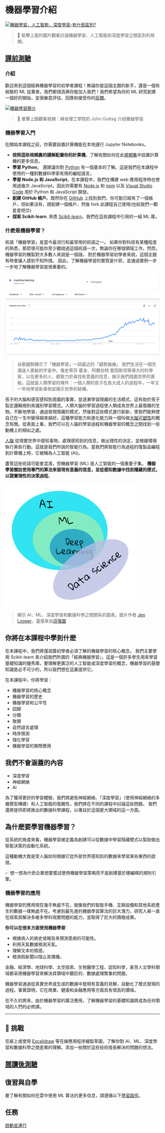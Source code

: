 # 機器學習介紹

[![機器學習，人工智能，深度學習-有什麽區別?](https://img.youtube.com/vi/lTd9RSxS9ZE/0.jpg)](https://youtu.be/lTd9RSxS9ZE "機器學習，人工智能，深度學習-有什麽區別?")

> 🎥 點擊上面的圖片觀看討論機器學習、人工智能和深度學習之間區別的視頻。
## [課前測驗](https://gray-sand-07a10f403.1.azurestaticapps.net/quiz/1/)

### 介紹

歡迎來到這個經典機器學習的初學者課程！無論你是這個主題的新手，還是一個有經驗的 ML 從業者，我們都很高興你能加入我們！我們希望為你的 ML 研究創建一個好的開始，並很樂意評估、回應和接受你的[反饋](https://github.com/microsoft/ML-For-Beginners/discussions)。

[![機器學習簡介](https://img.youtube.com/vi/h0e2HAPTGF4/0.jpg)](https://youtu.be/h0e2HAPTGF4 "Introduction to ML")

> 🎥 單擊上圖觀看視頻：麻省理工學院的 John Guttag 介紹機器學習
### 機器學習入門
在開始本課程之前，你需要設置計算機能在本地運行 Jupyter Notebooks。

- **按照這些視頻裏的講解配置你的計算機**。了解有關如何在此[視頻集](https://www.youtube.com/playlist?list=PLlrxD0HtieHhS8VzuMCfQD4uJ9yne1mE6)中設置計算機的更多信息。
- **學習 Python**。 還建議你對 [Python](https://docs.microsoft.com/learn/paths/python-language/?WT.mc_id=academic-77952-leestott) 有一個基本的了解。這是我們在本課程中使用的一種對數據科學家有用的編程語言。
- **學習 Node.js 和 JavaScript**。在本課程中，我們在構建 web 應用程序時也使用過幾次 JavaScript，因此你需要有 [Node.js](https://nodejs.org) 和 [npm](https://www.npmjs.com/) 以及 [Visual Studio Code](https://code.visualstudio.com/) 用於 Python 和 JavaScript 開發。
- **創建 GitHub 帳戶**。既然你在 [GitHub](https://github.com) 上找到我們，你可能已經有了一個帳戶，但如果沒有，請創建一個帳戶，然後 fork 此課程自己使用(也給我們一顆星星吧😊) 
- **探索 Scikit-learn**. 熟悉 [Scikit-learn]([https://scikit-learn.org/stable/user_guide.html)，我們在這些課程中引用的一組 ML 庫。

### 什麽是機器學習？

術語「機器學習」是當今最流行和最常用的術語之一。 如果你對科技有某種程度的熟悉，那麽很可能你至少聽說過這個術語一次，無論你在哪個領域工作。然而，機器學習的機製對大多數人來說是一個謎。 對於機器學習初學者來說，這個主題有時會讓人感到不知所措。 因此，了解機器學習的實質是什麽，並通過實例一步一步地了解機器學習是很重要的。

![機器學習趨勢曲線](../images/hype.png)

> 谷歌趨勢顯示了「機器學習」一詞最近的「趨勢曲線」
我們生活在一個充滿迷人奧秘的宇宙中。像史蒂芬·霍金、阿爾伯特·愛因斯坦等偉大的科學家，以及更多的人，都致力於尋找有意義的信息，揭示我們周圍世界的奧秘。這就是人類學習的條件：一個人類的孩子在長大成人的過程中，一年又一年地學習新事物並揭示世界的結構。

孩子的大腦和感官感知到周圍的事實，並逐漸學習隱藏的生活模式，這有助於孩子製定邏輯規則來識別學習模式。人類大腦的學習過程使人類成為世界上最復雜的生物。不斷地學習，通過發現隱藏的模式，然後對這些模式進行創新，使我們能夠使自己在一生中變得越來越好。這種學習能力和進化能力與一個叫做[大腦可塑性](https://www.simplypsychology.org/brain-plasticity.html)的概念有關。從表面上看，我們可以在人腦的學習過程和機器學習的概念之間找到一些動機上的相似之處。

[人腦](https://www.livescience.com/29365-human-brain.html) 從現實世界中感知事物，處理感知到的信息，做出理性的決定，並根據環境執行某些行動。這就是我們所說的智能行為。當我們將智能行為過程的復製品編程到計算機上時，它被稱為人工智能 (AI)。

盡管這些術語可能會混淆，但機器學習 (ML) 是人工智能的一個重要子集。 **機器學習關註使用專門的算法來發現有意義的信息，並從感知數據中找到隱藏的模式，以證實理性的決策過程**。

![人工智能、機器學習、深度學習、數據科學](../images/ai-ml-ds.png)

> 顯示 AI、ML、深度學習和數據科學之間關系的圖表。圖片作者 [Jen Looper](https://twitter.com/jenlooper)，靈感來自[這張圖](https://softwareengineering.stackexchange.com/questions/366996/distinction-between-ai-ml-neural-networks-deep-learning-and-data-mining)
## 你將在本課程中學到什麽

在本課程中，我們將僅涵蓋初學者必須了解的機器學習的核心概念。 我們主要使用 Scikit-learn 來介紹我們所謂的「經典機器學習」，這是一個許多學生用來學習基礎知識的優秀庫。要理解更廣泛的人工智能或深度學習的概念，機器學習的基礎知識是必不可少的，所以我們想在這裏提供它。

在本課程中，你將學習：

- 機器學習的核心概念
- 機器學習的歷史
- 機器學習和公平性
- 回歸
- 分類
- 聚類
- 自然語言處理
- 時序預測
- 強化學習
- 機器學習的實際應用
## 我們不會涵蓋的內容

- 深度學習
- 神經網絡
- AI
  
為了獲得更好的學習體驗，我們將避免神經網絡、「深度學習」（使用神經網絡的多層模型構建）和人工智能的復雜性，我們將在不同的課程中討論這些問題。 我們還將提供即將推出的數據科學課程，以專註於這個更大領域的這一方面。
## 為什麽要學習機器學習？

從系統的角度來看，機器學習被定義為創建可以從數據中學習隱藏模式以幫助做出智能決策的自動化系統。

這種動機大致是受人腦如何根據它從外部世界感知到的數據來學習某些東西的啟發。

✅ 想一想為什麽企業想要嘗試使用機器學習策略而不是創建基於硬編碼的規則引擎。

### 機器學習的應用

機器學習的應用現在幾乎無處不在，就像我們的智能手機、互聯設備和其他系統產生的數據一樣無處不在。考慮到最先進的機器學習算法的巨大潛力，研究人員一直在探索其解決多維多學科現實問題的能力，並取得了巨大的積極成果。

**你可以在很多方面使用機器學習**:

- 根據病人的病史或報告來預測患病的可能性。
- 利用天氣數據預測天氣。
- 理解文本的情感。
- 檢測假新聞以阻止其傳播。

金融、經濟學、地球科學、太空探索、生物醫學工程、認知科學，甚至人文學科領域都采用機器學習來解決其領域中艱巨的、數據處理繁重的問題。

機器學習通過從真實世界或生成的數據中發現有意義的見解，自動化了模式發現的過程。事實證明，它在商業、健康和金融應用等方面具有很高的價值。

在不久的將來，由於機器學習的廣泛應用，了解機器學習的基礎知識將成為任何領域的人們的必修課。

---
## 🚀 挑戰

在紙上或使用 [Excalidraw](https://excalidraw.com/) 等在線應用程序繪製草圖，了解你對 AI、ML、深度學習和數據科學之間差異的理解。添加一些關於這些技術擅長解決的問題的想法。

## [閱讀後測驗](https://gray-sand-07a10f403.1.azurestaticapps.net/quiz/2/)

## 復習與自學

要了解有關如何在雲中使用 ML 算法的更多信息，請遵循以下[學習路徑](https://docs.microsoft.com/learn/paths/create-no-code-predictive-models-azure-machine-learning/?WT.mc_id=academic-77952-leestott)。

## 任務

[啟動並運行](assignment.zh-tw.md)